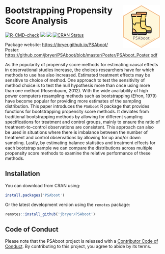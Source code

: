 
# <img src="man/figures/PSAboot.png" align="right" width="120" align="right" /> Bootstrapping Propensity Score Analysis

<!-- badges: start -->

[![R-CMD-check](https://github.com/jbryer/PSAboot/actions/workflows/R-CMD-check.yaml/badge.svg)](https://github.com/jbryer/PSAboot/actions/workflows/R-CMD-check.yaml)
[![](https://img.shields.io/badge/devel%20version-1.3.7-blue.svg)](https://github.com/jbryer/PSAboot)
[![](https://www.r-pkg.org/badges/version/PSAboot)](https://cran.r-project.org/package=PSAboot)
[![CRAN
Status](https://badges.cranchecks.info/flavor/release/PSAboot.svg)](https://cran.r-project.org/web/checks/check_results_PSAboot.html)
<!-- badges: end -->

Package website: <https://jbryer.github.io/PSAboot/>  
Poster:
<https://github.com/jbryer/PSAboot/blob/master/Poster/PSAboot_Poster.pdf>

As the popularity of propensity score methods for estimating causal
effects in observational studies increase, the choices researchers have
for which methods to use has also increased. Estimated treatment effects
may be sensitive to choice of method. One approach to test the
sensitivity of method choice is to test the null hypothesis more than
once using more than one method (Rosenbaum, 2012). With the wide
availability of high power computers resampling methods such as
bootstrapping (Efron, 1979) have become popular for providing more
estimates of the sampling distribution. This paper introduces the
`PSAboot` R package that provides functions for bootstrapping propensity
score methods. It deviates from traditional bootstrapping methods by
allowing for different sampling specifications for treatment and control
groups, mainly to ensure the ratio of treatment-to-control observations
are consistent. This approach can also be used in situations where there
is imbalance between the number of treatment and control observations by
allowing for up and/or down sampling. Lastly, by estimating balance
statistics and treatment effects for each bootstrap sample we can
compare the distributions across multiple propensity score methods to
examine the relative performance of these methods.

## Installation

You can download from CRAN using:

``` r
install.packages('PSAboot')
```

Or the latest development version using the `remotes` package:

``` r
remotes::install_github('jbryer/PSAboot')
```

## Code of Conduct

Please note that the PSAboot project is released with a [Contributor
Code of
Conduct](https://contributor-covenant.org/version/2/1/CODE_OF_CONDUCT.html).
By contributing to this project, you agree to abide by its terms.
